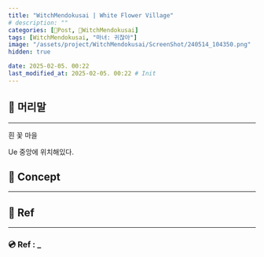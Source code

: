 ```yaml
---
title: "WitchMendokusai | White Flower Village"
# description: ""
categories: [📀Post, 🥥WitchMendokusai]
tags: [WitchMendokusai, "마녀: 귀찮아"]
image: "/assets/project/WitchMendokusai/ScreenShot/240514_104350.png"
hidden: true

date: 2025-02-05. 00:22
last_modified_at: 2025-02-05. 00:22 # Init
---
```


## 📀 머리말

---

흰 꽃 마을  

Ue 중앙에 위치해있다.  

## 📀 Concept

---

## 📀 Ref

---

### 💿 Ref : _

